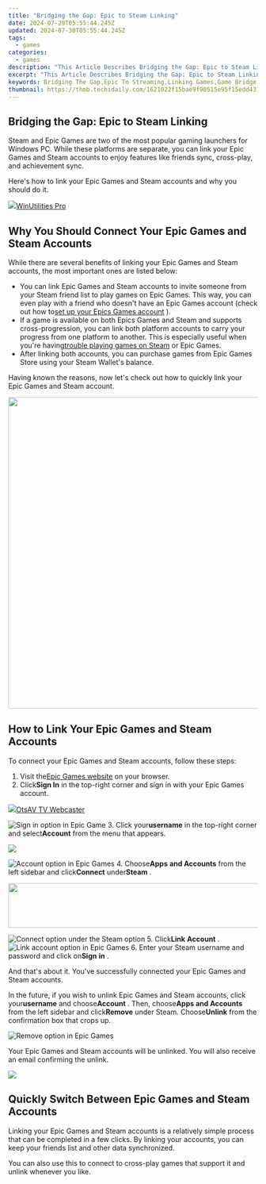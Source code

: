 ```yaml
---
title: "Bridging the Gap: Epic to Steam Linking"
date: 2024-07-29T05:55:44.245Z
updated: 2024-07-30T05:55:44.245Z
tags:
  - games
categories:
  - games
description: "This Article Describes Bridging the Gap: Epic to Steam Linking"
excerpt: "This Article Describes Bridging the Gap: Epic to Steam Linking"
keywords: Bridging The Gap,Epic To Streaming,Linking Games,Game Bridge,Epic Game Share,Video Game Link,Stream Game Epiq
thumbnail: https://thmb.techidaily.com/1621022f15bae9f90515e95f15edd431dd0fad0e7e4a31a614efb85ef8dac6ad.JPG
---
```


## Bridging the Gap: Epic to Steam Linking

 Steam and Epic Games are two of the most popular gaming launchers for Windows PC. While these platforms are separate, you can link your Epic Games and Steam accounts to enjoy features like friends sync, cross-play, and achievement sync.

 Here's how to link your Epic Games and Steam accounts and why you should do it.

<!-- affiliate ads begin -->
<a href="https://secure.2checkout.com/order/checkout.php?PRODS=4665597&QTY=1&AFFILIATE=108875&CART=1"><img src="https://www.pcclean.io/wp-content/uploads/2018/03/winutilities-box-130521.png" border="0">WinUtilities Pro</a>
<!-- affiliate ads end -->
## Why You Should Connect Your Epic Games and Steam Accounts

 While there are several benefits of linking your Epic Games and Steam accounts, the most important ones are listed below:

* You can link Epic Games and Steam accounts to invite someone from your Steam friend list to play games on Epic Games. This way, you can even play with a friend who doesn't have an Epic Games account (check out how to[set up your Epics Games account](https://www.makeuseof.com/how-to-set-up-epic-games-account-cross-platform/) ).
* If a game is available on both Epics Games and Steam and supports cross-progression, you can link both platform accounts to carry your progress from one platform to another. This is especially useful when you're having[trouble playing games on Steam](https://www.makeuseof.com/troubleshoot-windows-steam-games-not-playing/) or Epic Games.
* After linking both accounts, you can purchase games from Epic Games Store using your Steam Wallet's balance.

 Having known the reasons, now let's check out how to quickly link your Epic Games and Steam account.

<!-- affiliate ads begin -->
<a href="https://versadesk.pxf.io/c/5597632/1892107/21290" target="_top" id="1892107"><img src="//a.impactradius-go.com/display-ad/21290-1892107" border="0" alt="" width="1200" height="628"/></a><img height="0" width="0" src="https://imp.pxf.io/i/5597632/1892107/21290" style="position:absolute;visibility:hidden;" border="0" />
<!-- affiliate ads end -->
## How to Link Your Epic Games and Steam Accounts

To connect your Epic Games and Steam accounts, follow these steps:

1. Visit the[Epic Games website](https://store.epicgames.com/en-US/) on your browser.
2. Click**Sign In** in the top-right corner and sign in with your Epic Games account.  
<!-- affiliate ads begin -->
<a href="https://otszone.ots7.com/order/checkout.php?PRODS=4713324&QTY=1&AFFILIATE=108875&CART=1"><img src="https://green.ots7.com/screenshots/OtsAV/OtsAVTV1.90-300x188.jpg" border="0">OtsAV TV Webcaster</a>
<!-- affiliate ads end -->
![Sign in option in Epic Game](https://static1.makeuseofimages.com/wordpress/wp-content/uploads/2023/08/sign-in-option-1.jpg)
3. Click your**username** in the top-right corner and select**Account** from the menu that appears.  
<!-- affiliate ads begin -->
<a href="https://shop.manycam.com/order/checkout.php?PRODS=17729331&QTY=1&AFFILIATE=108875&CART=1"><img src="https://secure.avangate.com/images/merchant/8230bea7d54bcdf99cdfe85cb07313d5/mcaffbanner600x500.png" border="0"></a>
<!-- affiliate ads end -->
![Account option in Epic Games](https://static1.makeuseofimages.com/wordpress/wp-content/uploads/2023/08/account-option.jpg)
4. Choose**Apps** **and Accounts** from the left sidebar and click**Connect** under**Steam** .  
<!-- affiliate ads begin -->
<a href="https://zonlipartnershipprogram.pxf.io/c/5597632/1596691/17882" target="_top" id="1596691"><img src="//a.impactradius-go.com/display-ad/17882-1596691" border="0" alt="" width="728" height="90"/></a><img height="0" width="0" src="https://imp.pxf.io/i/5597632/1596691/17882" style="position:absolute;visibility:hidden;" border="0" />
<!-- affiliate ads end -->
![Connect option under the Steam option](https://static1.makeuseofimages.com/wordpress/wp-content/uploads/2023/08/connect-option.jpg)
5. Click**Link** **Account** .  
![Link account option in Epic Games](https://static1.makeuseofimages.com/wordpress/wp-content/uploads/2023/08/link-account-option.jpg)
6. Enter your Steam username and password and click on**Sign** **in** .

 And that's about it. You've successfully connected your Epic Games and Steam accounts.

 In the future, if you wish to unlink Epic Games and Steam accounts, click your**username** and choose**Account** . Then, choose**Apps and Accounts** from the left sidebar and click**Remove** under Steam. Choose**Unlink** from the confirmation box that crops up.

![Remove option in Epic Games](https://static1.makeuseofimages.com/wordpress/wp-content/uploads/2023/08/remove-option.jpg)

 Your Epic Games and Steam accounts will be unlinked. You will also receive an email confirming the unlink.

<!-- affiliate ads begin -->
<a href="https://store.bitdefender.com/affiliate.php?ACCOUNT=BITLATIN&AFFILIATE=108875&PATH=http%3A%2F%2Fwww.bitdefender.com%2Fbusiness%3FAFFILIATE%3D108875%26RESOURCE%3D30%2525%2BOff%2Ball%2BGravityZone%2BProducts"><img src="https://www.bitdefender.com/content/dam/bitdefender/business/campaign/1200X628.png" border="0"></a>
<!-- affiliate ads end -->
## Quickly Switch Between Epic Games and Steam Accounts

 Linking your Epic Games and Steam accounts is a relatively simple process that can be completed in a few clicks. By linking your accounts, you can keep your friends list and other data synchronized.

 You can also use this to connect to cross-play games that support it and unlink whenever you like.


<ins class="adsbygoogle"
     style="display:block"
     data-ad-format="autorelaxed"
     data-ad-client="ca-pub-7571918770474297"
     data-ad-slot="1223367746"></ins>



<ins class="adsbygoogle"
     style="display:block"
     data-ad-client="ca-pub-7571918770474297"
     data-ad-slot="8358498916"
     data-ad-format="auto"
     data-full-width-responsive="true"></ins>


